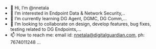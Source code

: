 - 👋 Hi, I’m @nnetala
- 👀 I’m interested in Endpoint Data & Network Security,..
- 🌱 I’m currently learning DG Agent, DGMC, DG Comm,...
- 💞️ I’m looking to collaborate on design, develop features, bug fixes, testing related to DG Endpoints,...
- 📫 How to reach me: email id: nnetala@digitalguardian.com, ph: 7674011248 ...

<!---
nnetala/nnetala is a ✨ special ✨ repository because its `README.md` (this file) appears on your GitHub profile.
You can click the Preview link to take a look at your changes.
--->
